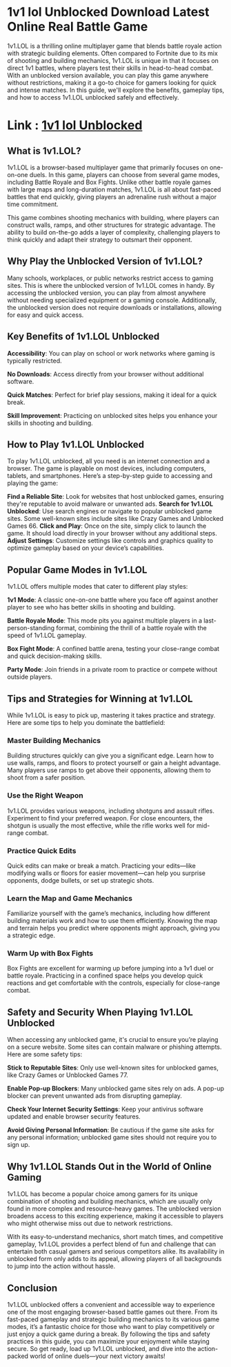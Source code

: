 # 1v1 lol Unblocked Download Latest Online Real Battle Game
1v1.LOL is a thrilling online multiplayer game that blends battle royale action with strategic building elements. Often compared to Fortnite due to its mix of shooting and building mechanics, 1v1.LOL is unique in that it focuses on direct 1v1 battles, where players test their skills in head-to-head combat. With an unblocked version available, you can play this game anywhere without restrictions, making it a go-to choice for gamers looking for quick and intense matches. In this guide, we'll explore the benefits, gameplay tips, and how to access 1v1.LOL unblocked safely and effectively.

# Link : [1v1 lol Unblocked](https://modilimitado.io/en/1v1-lol)

## What is 1v1.LOL?
1v1.LOL is a browser-based multiplayer game that primarily focuses on one-on-one duels. In this game, players can choose from several game modes, including Battle Royale and Box Fights. Unlike other battle royale games with large maps and long-duration matches, 1v1.LOL is all about fast-paced battles that end quickly, giving players an adrenaline rush without a major time commitment.

This game combines shooting mechanics with building, where players can construct walls, ramps, and other structures for strategic advantage. The ability to build on-the-go adds a layer of complexity, challenging players to think quickly and adapt their strategy to outsmart their opponent.

## Why Play the Unblocked Version of 1v1.LOL?
Many schools, workplaces, or public networks restrict access to gaming sites. This is where the unblocked version of 1v1.LOL comes in handy. By accessing the unblocked version, you can play from almost anywhere without needing specialized equipment or a gaming console. Additionally, the unblocked version does not require downloads or installations, allowing for easy and quick access.

## Key Benefits of 1v1.LOL Unblocked

**Accessibility**: You can play on school or work networks where gaming is typically restricted.

**No Downloads**: Access directly from your browser without additional software.

**Quick Matches**: Perfect for brief play sessions, making it ideal for a quick break.

**Skill Improvement**: Practicing on unblocked sites helps you enhance your skills in shooting and building.

## How to Play 1v1.LOL Unblocked
To play 1v1.LOL unblocked, all you need is an internet connection and a browser. The game is playable on most devices, including computers, tablets, and smartphones. Here’s a step-by-step guide to accessing and playing the game:

**Find a Reliable Site**: Look for websites that host unblocked games, ensuring they're reputable to avoid malware or unwanted ads.
**Search for 1v1.LOL Unblocked**: Use search engines or navigate to popular unblocked game sites. Some well-known sites include sites like Crazy Games and Unblocked Games 66.
**Click and Play**: Once on the site, simply click to launch the game. It should load directly in your browser without any additional steps.
**Adjust Settings**: Customize settings like controls and graphics quality to optimize gameplay based on your device’s capabilities.
## Popular Game Modes in 1v1.LOL
1v1.LOL offers multiple modes that cater to different play styles:

**1v1 Mode**: A classic one-on-one battle where you face off against another player to see who has better skills in shooting and building.

**Battle Royale Mode**: This mode pits you against multiple players in a last-person-standing format, combining the thrill of a battle royale with the speed of 1v1.LOL gameplay.

**Box Fight Mode**: A confined battle arena, testing your close-range combat and quick decision-making skills.

**Party Mode**: Join friends in a private room to practice or compete without outside players.

## Tips and Strategies for Winning at 1v1.LOL
While 1v1.LOL is easy to pick up, mastering it takes practice and strategy. Here are some tips to help you dominate the battlefield:

### Master Building Mechanics
Building structures quickly can give you a significant edge. Learn how to use walls, ramps, and floors to protect yourself or gain a height advantage. Many players use ramps to get above their opponents, allowing them to shoot from a safer position.

### Use the Right Weapon
1v1.LOL provides various weapons, including shotguns and assault rifles. Experiment to find your preferred weapon. For close encounters, the shotgun is usually the most effective, while the rifle works well for mid-range combat.

### Practice Quick Edits
Quick edits can make or break a match. Practicing your edits—like modifying walls or floors for easier movement—can help you surprise opponents, dodge bullets, or set up strategic shots.

### Learn the Map and Game Mechanics
Familiarize yourself with the game’s mechanics, including how different building materials work and how to use them efficiently. Knowing the map and terrain helps you predict where opponents might approach, giving you a strategic edge.

### Warm Up with Box Fights
Box Fights are excellent for warming up before jumping into a 1v1 duel or battle royale. Practicing in a confined space helps you develop quick reactions and get comfortable with the controls, especially for close-range combat.

## Safety and Security When Playing 1v1.LOL Unblocked
When accessing any unblocked game, it's crucial to ensure you’re playing on a secure website. Some sites can contain malware or phishing attempts. Here are some safety tips:

**Stick to Reputable Sites**: Only use well-known sites for unblocked games, like Crazy Games or Unblocked Games 77.

**Enable Pop-up Blockers**: Many unblocked game sites rely on ads. A pop-up blocker can prevent unwanted ads from disrupting gameplay.

**Check Your Internet Security Settings**: Keep your antivirus software updated and enable browser security features.

**Avoid Giving Personal Information**: Be cautious if the game site asks for any personal information; unblocked game sites should not require you to sign up.

## Why 1v1.LOL Stands Out in the World of Online Gaming
1v1.LOL has become a popular choice among gamers for its unique combination of shooting and building mechanics, which are usually only found in more complex and resource-heavy games. The unblocked version broadens access to this exciting experience, making it accessible to players who might otherwise miss out due to network restrictions.

With its easy-to-understand mechanics, short match times, and competitive gameplay, 1v1.LOL provides a perfect blend of fun and challenge that can entertain both casual gamers and serious competitors alike. Its availability in unblocked form only adds to its appeal, allowing players of all backgrounds to jump into the action without hassle.

## Conclusion
1v1.LOL unblocked offers a convenient and accessible way to experience one of the most engaging browser-based battle games out there. From its fast-paced gameplay and strategic building mechanics to its various game modes, it’s a fantastic choice for those who want to play competitively or just enjoy a quick game during a break. By following the tips and safety practices in this guide, you can maximize your enjoyment while staying secure. So get ready, load up 1v1.LOL unblocked, and dive into the action-packed world of online duels—your next victory awaits!
